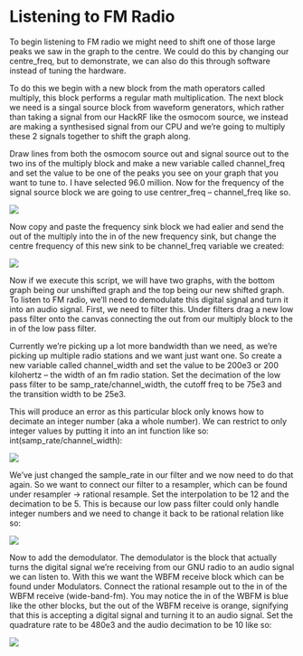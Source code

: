 # Listening to FM Radio
To begin listening to FM radio we might need to shift one of those large peaks we saw in the graph to the centre. We could do this by changing our centre_freq, but to demonstrate, we can also do this through software instead of tuning the hardware.

To do this we begin with a new block from the math operators called multiply, this block performs a regular math multiplication.  The next block we need is a singal source block from waveform generators, which rather than taking a signal from our HackRF like the osmocom source, we instead are making a synthesised signal from our CPU and we’re going to multiply these 2 signals together to shift the graph along. 

Draw lines from both the osmocom source out and signal source out to the two ins of the multiply block and make a new variable called channel_freq and set the value to be one of the peaks you see on your graph that you want to tune to. I have selected 96.0 million. Now for the frequency of the signal source block we are going to use centrer_freq – channel_freq like so.

![](https://github.com/CS-Outreach-Session/Cyber-Hygiene/blob/main/images/gnuprog_example4.PNG)

Now copy and paste the frequency sink block we had ealier and send the out of the multiply into the in of the new frequency sink, but change the centre frequency of this new sink to be channel_freq variable we created:

 ![](https://github.com/CS-Outreach-Session/Cyber-Hygiene/blob/main/images/gnuprog_example5.PNG)

Now if we execute this script, we will have two graphs, with the bottom graph being our unshifted graph and the top being our new shifted graph. 
To listen to FM radio, we’ll need to demodulate this digital signal and turn it into an audio signal. First, we need to filter this. Under filters drag a new low pass filter onto the canvas connecting the out from our multiply block to the in of the low pass filter. 

Currently we’re picking up a lot more bandwidth than we need, as we’re picking up multiple radio stations and we want just want one. So create a new variable called channel_width and set the value to be 200e3 or 200 kilohertz – the width of an fm radio station. Set the decimation of the low pass filter to be samp_rate/channel_width, the cutoff freq to be 75e3 and the transition width to be 25e3.

This will produce an error as this particular block only knows how to decimate an integer number (aka a whole number). We can restrict to only integer values by putting it into an int function like so: int(samp_rate/channel_width): 

 ![](https://github.com/CS-Outreach-Session/Cyber-Hygiene/blob/main/images/gnuprog_example6.PNG)

We’ve just changed the sample_rate in our filter and we now need to do that again. So we want to connect our filter to a resampler, which can be found under resampler -> rational resample. Set the interpolation to be 12 and the decimation to be 5. This is because our low pass filter could only handle integer numbers and we need to change it back to be rational relation like so: 

![](https://github.com/CS-Outreach-Session/Cyber-Hygiene/blob/main/images/gnuprog_example7.PNG)
                                       
Now to add the demodulator. The demodulator is the block that actually turns the digital signal we’re receiving from our GNU radio to an audio signal we can listen to. With this we want the WBFM receive block which can be found under Modulators. Connect the rational resample out to the in of the WBFM receive (wide-band-fm). You may notice the in of the WBFM is blue like the other blocks, but the out of the WBFM receive is orange, signifying that this is accepting a digital signal and turning it to an audio signal. Set the quadrature rate to be 480e3 and the audio decimation to be 10 like so:

 ![](https://github.com/CS-Outreach-Session/Cyber-Hygiene/blob/main/images/gnuprog_example8.PNG)
 
